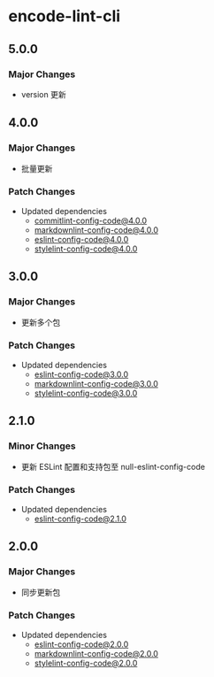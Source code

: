 # encode-lint-cli

## 5.0.0

### Major Changes

- version 更新

## 4.0.0

### Major Changes

- 批量更新

### Patch Changes

- Updated dependencies
  - commitlint-config-code@4.0.0
  - markdownlint-config-code@4.0.0
  - eslint-config-code@4.0.0
  - stylelint-config-code@4.0.0

## 3.0.0

### Major Changes

- 更新多个包

### Patch Changes

- Updated dependencies
  - eslint-config-code@3.0.0
  - markdownlint-config-code@3.0.0
  - stylelint-config-code@3.0.0

## 2.1.0

### Minor Changes

- 更新 ESLint 配置和支持包至 null-eslint-config-code

### Patch Changes

- Updated dependencies
  - eslint-config-code@2.1.0

## 2.0.0

### Major Changes

- 同步更新包

### Patch Changes

- Updated dependencies
  - eslint-config-code@2.0.0
  - markdownlint-config-code@2.0.0
  - stylelint-config-code@2.0.0
